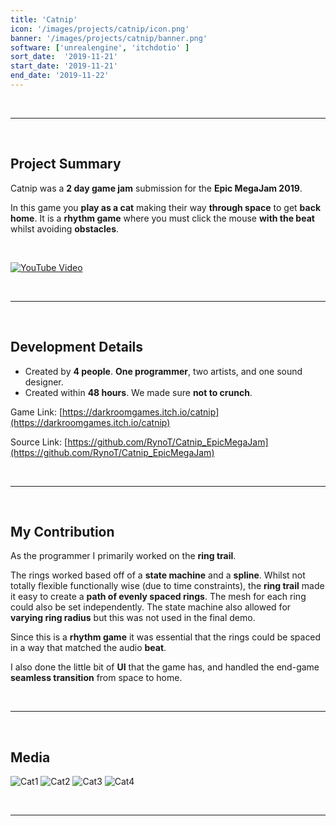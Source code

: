 ```yaml
---
title: 'Catnip'
icon: '/images/projects/catnip/icon.png'
banner: '/images/projects/catnip/banner.png'
software: ['unrealengine', 'itchdotio' ]
sort_date:  '2019-11-21'
start_date: '2019-11-21'
end_date: '2019-11-22'
---
```


<br/>

___

<br/>

## Project Summary

Catnip was a **2 day game jam** submission for the **Epic MegaJam 2019**.

In this game you **play as a cat** making their way **through space** to get **back home**. It is a **rhythm game** where you must click the mouse **with the beat** whilst avoiding **obstacles**.

<br/>

[![YouTube Video](https://img.youtube.com/vi/iO2Lu5-BKmE/0.jpg)](https://www.youtube.com/watch?v=iO2Lu5-BKmE?)

<br/>

___

<br/>

## Development Details

- Created by **4 people**. **One programmer**, two artists, and one sound designer.
- Created within **48 hours**. We made sure **not to crunch**.

Game Link: [https://darkroomgames.itch.io/catnip](https://darkroomgames.itch.io/catnip)

Source Link: [https://github.com/RynoT/Catnip_EpicMegaJam](https://github.com/RynoT/Catnip_EpicMegaJam)

<br/>

___

<br/>

## My Contribution

As the programmer I primarily worked on the **ring trail**. 

The rings worked based off of a **state machine** and a **spline**. Whilst not totally flexible functionally wise (due to time constraints), the **ring trail** made it easy to create a **path of evenly spaced rings**. The mesh for each ring could also be set independently. The state machine also allowed for **varying ring radius** but this was not used in the final demo.

Since this is a **rhythm game** it was essential that the rings could be spaced in a way that matched the audio **beat**. 

I also done the little bit of **UI** that the game has, and handled the end-game **seamless transition** from space to home.

<br/>

___

<br/>

## Media

![Cat1](/images/projects/catnip/cat1.png)
![Cat2](/images/projects/catnip/cat2.png)
![Cat3](/images/projects/catnip/cat3.png)
![Cat4](/images/projects/catnip/cat4.png)

<br/>

___

<br/>